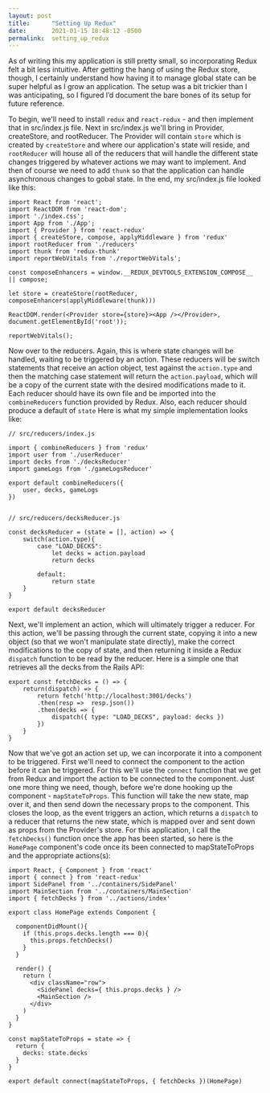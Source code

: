 ```yaml
---
layout: post
title:      "Setting Up Redux"
date:       2021-01-15 18:48:12 -0500
permalink:  setting_up_redux
---
```



As of writing this my application is still pretty small, so incorporating Redux felt a bit less intuitive. After getting the hang of using the Redux store, though, I certainly understand how having it to manage global state can be super helpful as I grow an application. The setup was a bit trickier than I was anticipating, so I figured I’d document the bare bones of its setup for future reference.

To begin, we'll need to install `redux` and `react-redux` - and then implement that in src/index.js file. Next in src/index.js we'll bring in Provider, createStore, and rootReducer. The Provider will contain `store` which is created by `createStore` and where our application's state will reside, and `rootReducer` will house all of the reducers that will handle the different state changes triggered by whatever actions we may want to implement. And then of course we need to add `thunk` so that the application can handle asynchronous changes to gobal state. In the end, my src/index.js file looked like this:
```
import React from 'react';
import ReactDOM from 'react-dom';
import './index.css';
import App from './App';
import { Provider } from 'react-redux'
import { createStore, compose, applyMiddleware } from 'redux'
import rootReducer from './reducers'
import thunk from 'redux-thunk'
import reportWebVitals from './reportWebVitals';

const composeEnhancers = window.__REDUX_DEVTOOLS_EXTENSION_COMPOSE__ || compose;

let store = createStore(rootReducer, composeEnhancers(applyMiddleware(thunk)))

ReactDOM.render(<Provider store={store}><App /></Provider>, document.getElementById('root'));

reportWebVitals();
```
Now over to the reducers. Again, this is where state changes will be handled, waiting to be triggered by an action. These reducers will be switch statements that receive an action object, test against the `action.type` and then the matching case statement will return the `action.payload`, which will be a copy of the current state with the desired modifications made to it. Each reducer should have its own file and be imported into the `combineReducers` function provided by Redux. Also, each reducer should produce a default of `state` Here is what my simple implementation looks like:
```
// src/reducers/index.js

import { combineReducers } from 'redux'
import user from './userReducer'
import decks from './decksReducer'
import gameLogs from './gameLogsReducer'

export default combineReducers({
    user, decks, gameLogs
})


// src/reducers/decksReducer.js

const decksReducer = (state = [], action) => {
    switch(action.type){
        case "LOAD_DECKS": 
            let decks = action.payload
            return decks

        default:
            return state
    }
}

export default decksReducer
```
Next, we'll implement an action, which will ultimately trigger a reducer. For this action, we'll be passing through the current state, copying it into a new object (so that we won't manipulate state directly), make the correct modifications to the copy of state, and then returning it inside a Redux `dispatch` function to be read by the reducer. Here is a simple one that retrieves all the decks from the Rails API:
```
export const fetchDecks = () => {
    return(dispatch) => {
        return fetch('http://localhost:3001/decks')
        .then(resp =>  resp.json())
        .then(decks => {
            dispatch({ type: "LOAD_DECKS", payload: decks })
        })
    }
}
```
Now that we've got an action set up, we can incorporate it into a component to be triggered. First we'll need to connect the component to the action before it can be triggered. For this we'll use the `connect` function that we get from Redux and import the action to be connected to the component. Just one more thing we need, though, before we're done hooking up the component - `mapStateToProps`. This function will take the new state, map over it, and then send down the necessary props to the component. This closes the loop, as the event triggers an action, which returns a `dispatch` to a reducer that returns the new state, which is mapped over and sent down as props from the Provider's store. For this application, I call the `fetchDecks()` function once the app has been started, so here is the `HomePage` component's code once its been connected to mapStateToProps and the appropriate actions(s):
```
import React, { Component } from 'react'
import { connect } from 'react-redux'
import SidePanel from '../containers/SidePanel'
import MainSection from '../containers/MainSection'
import { fetchDecks } from '../actions/index'

export class HomePage extends Component {

  componentDidMount(){
    if (this.props.decks.length === 0){
      this.props.fetchDecks()
    }
  }
  
  render() {
    return (
      <div className="row">
        <SidePanel decks={ this.props.decks } />
        <MainSection />
      </div>
    )
  }
}

const mapStateToProps = state => {
  return {
    decks: state.decks
  }
}

export default connect(mapStateToProps, { fetchDecks })(HomePage)
```
